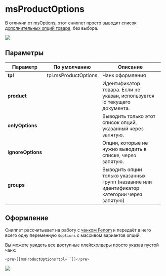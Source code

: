 # msProductOptions

В отличии от [msOptions][1], этот сниппет просто выводит список [дополнительных опций товара][2], без выбора.

[![](https://file.modx.pro/files/2/4/5/2452dfe5f33009776d55943b61ce3414s.jpg)](https://file.modx.pro/files/2/4/5/2452dfe5f33009776d55943b61ce3414.png)

## Параметры

| Параметр          | По умолчанию         | Описание                                                                                   |
| ----------------- | -------------------- | ------------------------------------------------------------------------------------------ |
| **tpl**           | tpl.msProductOptions | Чанк оформления                                                                            |
| **product**       |                      | Идентификатор товара. Если не указан, используется id текущего документа.                  |
| **onlyOptions**   |                      | Выводить только этот список опций, указанный через запятую.                                |
| **ignoreOptions** |                      | Опции, которые не нужно выводить в списке, через запятую.                                  |
| **groups**        |                      | Выводить опции только указанных групп (название или идентификатор категории через запятую) |

## Оформление

Сниппет рассчитывает на работу с [чанком Fenom][3] и передаёт в него всего одну переменную `$options` с массивом вариантов опций.

Вы можете увидеть все доступные плейсхолдеры просто указав пустой чанк:

``` php
<pre>[[msProductOptions?tpl=``]]</pre>
```

[![](https://file.modx.pro/files/d/b/c/dbc7a001d2c7fe6d565b054a5119099bs.jpg)](https://file.modx.pro/files/d/b/c/dbc7a001d2c7fe6d565b054a5119099b.png)

[1]: /components/02_miniShop2/02_Сниппеты/07_msOptions.md
[2]: /components/02_miniShop2/01_Интерфейс/04_Настройки.md
[3]: /components/01_pdoTools/03_Парсер.md
